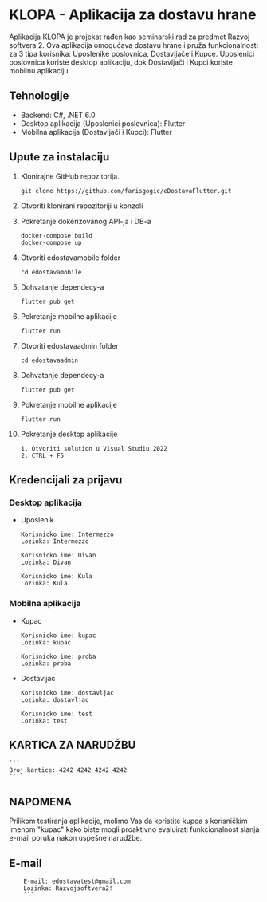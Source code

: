 # KLOPA - Aplikacija za dostavu hrane

Aplikacija KLOPA je projekat rađen kao seminarski rad za predmet Razvoj softvera 2. Ova aplikacija omogućava dostavu hrane i pruža funkcionalnosti za 3 tipa korisnika: Uposlenike poslovnica, Dostavljače i Kupce. Uposlenici poslovnica koriste desktop aplikaciju, dok Dostavljači i Kupci koriste mobilnu aplikaciju.

## Tehnologije

- Backend: C#, .NET 6.0
- Desktop aplikacija (Uposlenici poslovnica): Flutter
- Mobilna aplikacija (Dostavljači i Kupci): Flutter

## Upute za instalaciju

1. Klonirajne GitHub repozitorija.

    ```
    git clone https://github.com/farisgogic/eDostavaFlutter.git
    ```
    
2. Otvoriti klonirani repozitoriji u konzoli

3. Pokretanje dokerizovanog API-ja i DB-a

    ```
    docker-compose build
    docker-compose up
    ```
    
    
4. Otvoriti edostavamobile folder

    ```
    cd edostavamobile
    ```

5. Dohvatanje dependecy-a

    ```
    flutter pub get
    ```
    
6. Pokretanje mobilne aplikacije

    ```
    flutter run
    ```   

7. Otvoriti edostavaadmin folder

    ```
    cd edostavaadmin
    ```

8. Dohvatanje dependecy-a

    ```
    flutter pub get
    ```
    
9. Pokretanje mobilne aplikacije

    ```
    flutter run
    ```   
    
10. Pokretanje desktop aplikacije

    ```
    1. Otvoriti solution u Visual Studiu 2022
    2. CTRL + F5
    ```    
   
## Kredencijali za prijavu   

### Desktop aplikacija

- Uposlenik

    ```
    Korisnicko ime: Intermezzo            
    Lozinka: Intermezzo                                    
    ```

    ```
    Korisnicko ime: Divan            
    Lozinka: Divan                                    
    ``` 

    ```
    Korisnicko ime: Kula            
    Lozinka: Kula                                    
    ```     
    
### Mobilna aplikacija

- Kupac

    ```
    Korisnicko ime: kupac
    Lozinka: kupac  
    ```
    
    ```
    Korisnicko ime: proba
    Lozinka: proba  
    ```
    
    
- Dostavljac

    ```
    Korisnicko ime: dostavljac
    Lozinka: dostavljac  
    ```   
    
    ```
    Korisnicko ime: test
    Lozinka: test  
    ```
    
## KARTICA ZA NARUDŽBU

    ```
    Broj kartice: 4242 4242 4242 4242 
    ```

## NAPOMENA
Prilikom testiranja aplikacije, molimo Vas da koristite kupca s korisničkim imenom "kupac" kako biste mogli proaktivno evaluirati funkcionalnost slanja e-mail poruka nakon uspešne narudžbe.

## E-mail

```
    E-mail: edostavatest@gmail.com
    Lozinka: Razvojsoftvera2!  
    ```
